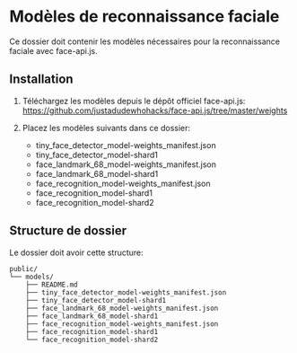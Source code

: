 # Modèles de reconnaissance faciale

Ce dossier doit contenir les modèles nécessaires pour la reconnaissance faciale avec face-api.js.

## Installation

1. Téléchargez les modèles depuis le dépôt officiel face-api.js:
   https://github.com/justadudewhohacks/face-api.js/tree/master/weights

2. Placez les modèles suivants dans ce dossier:
   - tiny_face_detector_model-weights_manifest.json
   - tiny_face_detector_model-shard1
   - face_landmark_68_model-weights_manifest.json
   - face_landmark_68_model-shard1
   - face_recognition_model-weights_manifest.json
   - face_recognition_model-shard1
   - face_recognition_model-shard2

## Structure de dossier

Le dossier doit avoir cette structure:
```
public/
└── models/
    ├── README.md
    ├── tiny_face_detector_model-weights_manifest.json
    ├── tiny_face_detector_model-shard1
    ├── face_landmark_68_model-weights_manifest.json
    ├── face_landmark_68_model-shard1
    ├── face_recognition_model-weights_manifest.json
    ├── face_recognition_model-shard1
    └── face_recognition_model-shard2
``` 